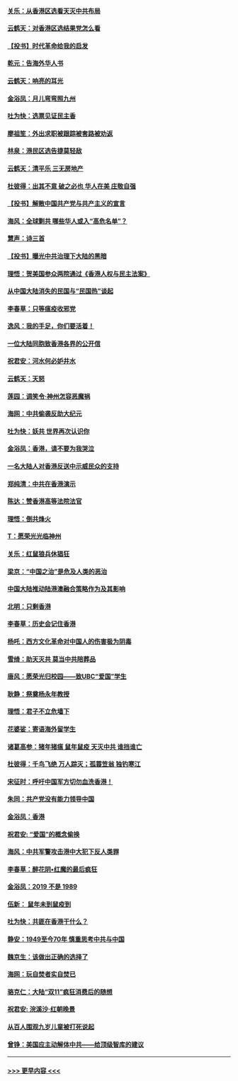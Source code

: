 #### [关乐：从香港区选看天灭中共布局](../pages/nsc993/n11686647.md?t=11281801) 
#### [云鹤天：对香港区选结果党怎么看](../pages/nsc993/n11686216.md?t=11281801) 
#### [【投书】时代革命给我的启发](../pages/nsc993/n11684287.md?t=11281801) 
#### [乾元：告海外华人书](../pages/nsc993/n11684044.md?t=11281801) 
#### [云鹤天：响亮的耳光](../pages/nsc993/n11684254.md?t=11281801) 
#### [金浴凤：月儿弯弯照九州](../pages/nsc993/n11684231.md?t=11281801) 
#### [吐为快：选票见证民主香](../pages/nsc993/n11684206.md?t=11281801) 
#### [廖祖笙：外出求职被跟踪被套路被劝返](../pages/nsc993/n11683874.md?t=11281801) 
#### [林泉：港民区选告捷莫轻敌](../pages/nsc993/n11683930.md?t=11281801) 
#### [云鹤天：清平乐 三无房地产](../pages/nsc993/n11681521.md?t=11281801) 
#### [杜彼得：出其不意 破之必也 华人在美 庄敬自强](../pages/nsc993/n11679554.md?t=11281801) 
#### [【投书】解散中国共产党与共产主义的宣言](../pages/nsc993/n11679177.md?t=11281801) 
#### [海风：全球剿共 哪些华人或入“高危名单”？](../pages/nsc993/n11678617.md?t=11281801) 
#### [慧声：诗三首](../pages/nsc993/n11678848.md?t=11281801) 
#### [【投书】曝光中共治理下大陆的黑暗](../pages/nsc993/n11678674.md?t=11281801) 
#### [理悟：贺美国参众两院通过《香港人权与民主法案》](../pages/nsc993/n11678104.md?t=11281801) 
#### [从中国大陆消失的民国与“民国热”谈起](../pages/nsc993/n11678075.md?t=11281801) 
#### [李春草：只等瘟疫收邪党](../pages/nsc993/n11677308.md?t=11281801) 
#### [逸风：我的手足，你们要活着！](../pages/nsc993/n11676352.md?t=11281801) 
#### [一位大陆同胞致香港各界的公开信](../pages/nsc993/n11675761.md?t=11281801) 
#### [祝君安：河水何必妒井水](../pages/nsc993/n11675746.md?t=11281801) 
#### [云鹤天：天怒](../pages/nsc993/n11675718.md?t=11281801) 
#### [莲园：调笑令‧神州怎容恶魔祸](../pages/nsc993/n11675648.md?t=11281801) 
#### [海网：中共偷袭反助大纪元](../pages/nsc993/n11673515.md?t=11281801) 
#### [吐为快：妖共 世界再次认识你](../pages/nsc993/n11673506.md?t=11281801) 
#### [金浴凤：香港，请不要为我哭泣](../pages/nsc993/n11673248.md?t=11281801) 
#### [一名大陆人对香港反送中示威民众的支持](../pages/nsc993/n11672615.md?t=11281801) 
#### [郑纯清：中共在香港演示](../pages/nsc993/n11670539.md?t=11281801) 
#### [陈达：赞香港高等法院法官](../pages/nsc993/n11669542.md?t=11281801) 
#### [理悟：倒共烽火](../pages/nsc993/n11668844.md?t=11281801) 
#### [T：愿荣光光临神州](../pages/nsc993/n11668421.md?t=11281801) 
#### [关乐：红鼠狼兵休猖狂](../pages/nsc993/n11668378.md?t=11281801) 
#### [梁京：“中国之治”是危及人类的恶治](../pages/nsc993/n11668328.md?t=11281801) 
#### [中国大陆推动陆港澳融合策略作为及其影响](../pages/nsc993/n11668157.md?t=11281801) 
#### [北明：只剩香港](../pages/nsc993/n11668002.md?t=11281801) 
#### [李春草：历史会记住香港](../pages/nsc993/n11667927.md?t=11281801) 
#### [杨吒：西方文化革命对中国人的伤害极为阴毒](../pages/nsc993/n11664521.md?t=11281801) 
#### [雪绮：助天灭共 莫当中共陪葬品](../pages/nsc993/n11662650.md?t=11281801) 
#### [唐风：愿荣光归校园——致UBC“爱国”学生](../pages/nsc993/n11662194.md?t=11281801) 
#### [耿静：祭奠杨永年教授](../pages/nsc993/n11662514.md?t=11281801) 
#### [理悟：君子不立危墙下](../pages/nsc993/n11662172.md?t=11281801) 
#### [花婆娑：寄语海外留学生](../pages/nsc993/n11662121.md?t=11281801) 
#### [诸葛高参：猪年猪瘟 鼠年鼠疫 天灭中共 谁挡谁亡](../pages/nsc993/n11661980.md?t=11281801) 
#### [杜彼得：千鸟飞绝 万人踪灭；孤蓑笠翁 独钓寒江](../pages/nsc993/n11661170.md?t=11281801) 
#### [宋征时：呼吁中国军方切勿血洗香港！](../pages/nsc993/n11415318.md?t=11281801) 
#### [朱同：共产党没有能力领导中国](../pages/nsc993/n11660421.md?t=11281801) 
#### [金浴凤：香港](../pages/nsc993/n11660419.md?t=11281801) 
#### [祝君安: “爱国”的概念偷换](../pages/nsc993/n11659706.md?t=11281801) 
#### [海风：中共军警攻击港中大犯下反人类罪](../pages/nsc993/n11659632.md?t=11281801) 
#### [李春草：醉花阴•红魔的最后疯狂](../pages/nsc993/n11659287.md?t=11281801) 
#### [金浴凤：2019 不是 1989](../pages/nsc993/n11657663.md?t=11281801) 
#### [伍新： 鼠年未到鼠疫到](../pages/nsc993/n11655098.md?t=11281801) 
#### [吐为快：共匪在香港干什么？](../pages/nsc993/n11654891.md?t=11281801) 
#### [静安：1949至今70年 慎重思考中共与中国](../pages/nsc993/n11651244.md?t=11281801) 
#### [魏京生：该做出正确的选择了](../pages/nsc993/n11653084.md?t=11281801) 
#### [海网：玩自焚者实自焚已](../pages/nsc993/n11652423.md?t=11281801) 
#### [骆克仁：大陆“双11”疯狂消费后的随想](../pages/nsc993/n11652305.md?t=11281801) 
#### [祝君安: 浣溪沙·红朝晚景](../pages/nsc993/n11652258.md?t=11281801) 
#### [从百人围观九岁儿童被打死说起](../pages/nsc993/n11651030.md?t=11281801) 
#### [曾铮：美国应主动解体中共——给顶级智库的建议](../pages/nsc993/n11649888.md?t=11281801) 

----
#### [ >>> 更早内容 <<< ](../indexes/nsc993-earlier.md)
